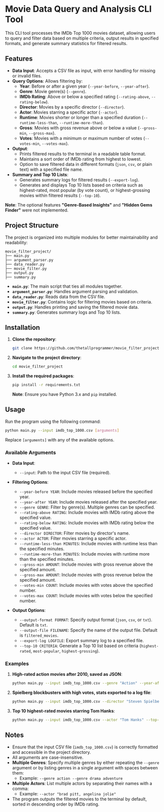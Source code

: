 
# Movie Data Query and Analysis CLI Tool

This CLI tool processes the IMDb Top 1000 movies dataset, allowing users to query and filter data based on multiple criteria, output results in specified formats, and generate summary statistics for filtered results.

## Features

- **Data Input**: Accepts a CSV file as input, with error handling for missing or invalid files.
- **Query Options**: Allows filtering by:
  - **Year**: Before or after a given year (`--year-before`, `--year-after`).
  - **Genre**: Movie genre(s) (`--genre`).
  - **IMDb Rating**: Above or below a specified rating (`--rating-above`, `--rating-below`).
  - **Director**: Movies by a specific director (`--director`).
  - **Actor**: Movies starring a specific actor (`--actor`).
  - **Runtime**: Movies shorter or longer than a specified duration (`--runtime-less-than`, `--runtime-more-than`).
  - **Gross**: Movies with gross revenue above or below a value (`--gross-min`, `--gross-max`).
  - **Votes**: Movies with a minimum or maximum number of votes (`--votes-min`, `--votes-max`).
- **Output**:
  - Prints filtered results to the terminal in a readable table format.
  - Maintains a sort order of IMDb rating from highest to lowest.
  - Option to save filtered data in different formats (`json`, `csv`, or plain text) with a specified file name.
- **Summary and Top 10 Lists**:
  - Generates summary logs for filtered results (`--export-log`).
  - Generates and displays Top 10 lists based on criteria such as highest-rated, most popular (by vote count), or highest-grossing movies within filtered results (`--top-10`).

**Note**: The optional features **"Genre-Based Insights"** and **"Hidden Gems Finder"** were not implemented.

## Project Structure

The project is organized into multiple modules for better maintainability and readability:

```
movie_filter_project/
├── main.py
├── argument_parser.py
├── data_reader.py
├── movie_filter.py
├── output.py
├── summary.py
```

- **`main.py`**: The main script that ties all modules together.
- **`argument_parser.py`**: Handles argument parsing and validation.
- **`data_reader.py`**: Reads data from the CSV file.
- **`movie_filter.py`**: Contains logic for filtering movies based on criteria.
- **`output.py`**: Handles printing and saving the filtered movie data.
- **`summary.py`**: Generates summary logs and Top 10 lists.

## Installation

1. **Clone the repository**:

   ```bash
   git clone https://github.com/thetallprogrammer/movie_filter_project.git
   ```

2. **Navigate to the project directory**:

   ```bash
   cd movie_filter_project
   ```

3. **Install the required packages**:

   ```bash
   pip install -r requirements.txt
   ```

   **Note**: Ensure you have Python 3.x and `pip` installed.

## Usage

Run the program using the following command:

```bash
python main.py --input imdb_top_1000.csv [arguments]
```

Replace `[arguments]` with any of the available options.

### Available Arguments

- **Data Input**:
  - `--input`: Path to the input CSV file (required).

- **Filtering Options**:
  - `--year-before YEAR`: Include movies released before the specified year.
  - `--year-after YEAR`: Include movies released after the specified year.
  - `--genre GENRE`: Filter by genre(s). Multiple genres can be specified.
  - `--rating-above RATING`: Include movies with IMDb rating above the specified value.
  - `--rating-below RATING`: Include movies with IMDb rating below the specified value.
  - `--director DIRECTOR`: Filter movies by director's name.
  - `--actor ACTOR`: Filter movies starring a specific actor.
  - `--runtime-less-than MINUTES`: Include movies with runtime less than the specified minutes.
  - `--runtime-more-than MINUTES`: Include movies with runtime more than the specified minutes.
  - `--gross-min AMOUNT`: Include movies with gross revenue above the specified amount.
  - `--gross-max AMOUNT`: Include movies with gross revenue below the specified amount.
  - `--votes-min COUNT`: Include movies with votes above the specified number.
  - `--votes-max COUNT`: Include movies with votes below the specified number.

- **Output Options**:
  - `--output-format FORMAT`: Specify output format (`json`, `csv`, or `txt`). Default is `txt`.
  - `--output-file FILENAME`: Specify the name of the output file. Default is `filtered_movies`.
  - `--export-log LOGFILE`: Export summary log to a specified file.
  - `--top-10 CRITERIA`: Generate a Top 10 list based on criteria (`highest-rated`, `most-popular`, `highest-grossing`).

### Examples

1. **High-rated action movies after 2010, saved as JSON**:

   ```bash
   python main.py --input imdb_top_1000.csv --genre "Action" --year-after 2010 --rating-above 8 --output-format json --output-file top_action_movies.json
   ```

2. **Spielberg blockbusters with high votes, stats exported to a log file**:

   ```bash
   python main.py --input imdb_top_1000.csv --director "Steven Spielberg" --gross-min 50000000 --votes-min 200000 --output-format csv --output-file spielberg_blockbusters.csv --export-log movie_summary_log.txt
   ```

3. **Top 10 highest-rated movies starring Tom Hanks**:

   ```bash
   python main.py --input imdb_top_1000.csv --actor "Tom Hanks" --top-10 highest-rated
   ```

## Notes

- Ensure that the input CSV file (`imdb_top_1000.csv`) is correctly formatted and accessible in the project directory.
- All arguments are case-insensitive.
- **Multiple Genres**: Specify multiple genres by either repeating the `--genre` argument or by listing genres in a single argument with spaces between them:
  - Example: `--genre action --genre drama adventure`
- **Multiple Actors**: List multiple actors by separating their names with a comma:
  - Example: `--actor "brad pitt, angelina jolie"`
- The program outputs the filtered movies to the terminal by default, sorted in descending order by IMDb rating.


